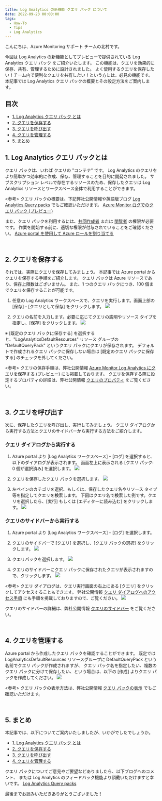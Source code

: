 ```yaml
---
title: Log Analytics の新機能 クエリ パック について
date: 2022-09-23 00:00:00
tags:
  - How-To
  - Tips
  - Log Analytics
---
```


こんにちは、Azure Monitoring サポート チームの北村です。

今回は Log Analytics の新機能としてプレビューで提供されている Log Analytics クエリ パック をご紹介いたします。
この機能は、クエリを効果的に保存、共有、管理するために設計されました。
よく使用するクエリを保存したい！チーム内で便利なクエリを共有したい！という方には、必見の機能です。
本記事では Log Analytics クエリ パックの概要とその設定方法をご案内します。

<!-- more -->

## 目次
- [1. Log Analytics クエリ パック とは](#1-log-analytics-クエリ-パックとは)
- [2. クエリを保存する](#2-クエリを保存する)
- [3. クエリを呼び出す](#3-クエリを呼び出す)
- [4. クエリを管理する](#4-クエリを管理する)
- [5. まとめ](#5-まとめ)


## 1. Log Analytics クエリ パックとは
クエリ パックは、いわば クエリの "コンテナ" です。
Log Analytics のクエリをより簡単かつ効率的に作成、保存、管理することを目的に開発されました。
サブスクリプション レベルで存在するリソースのため、保存したクエリは Log Analytics リソースとワークスペース全体で利用することができます。

<参考>
クエリ パックの概要は、下記弊社公開情報や英語版ブログ [Log Analytics Query packs](https://techcommunity.microsoft.com/t5/azure-observability-blog/log-analytics-query-packs/ba-p/2314721) でもご確認いただけます。
[Azure Monitor ログでのクエリ パック (プレビュー)](https://docs.microsoft.com/ja-jp/azure/azure-monitor/logs/query-packs)

また、クエリ パックを利用するには、[共同作成者](https://docs.microsoft.com/ja-jp/azure/role-based-access-control/built-in-roles#contributor) または [閲覧者](https://docs.microsoft.com/ja-jp/azure/role-based-access-control/built-in-roles#reader) の権限が必要です。
作業を開始する前に、適切な権限が付与されていることをご確認ください。
[Azure portal を使用して Azure ロールを割り当てる](https://docs.microsoft.com/ja-jp/azure/role-based-access-control/role-assignments-portal?tabs=current)

<br>

## 2. クエリを保存する
それでは、実際にクエリを保存してみましょう。
本記事では Azure portal からクエリを保存する手順をご紹介します。
クエリ パックは Azure リソースであり、保存上限数はございません。
また、1 つのクエリ パックにつき、100 個までクエリを保存することが可能です。

1. 任意の Log Analytics ワークスペースで、クエリを実行します。画面上部の [保存] - [クエリとして保存] をクリックします。
![](./LogAnalyticsQueryPacks/image01.png)

2. クエリの名前を入力します。必要に応じてクエリの説明やリソース タイプを指定し、[保存] をクリックします。
![](./LogAnalyticsQueryPacks/image02.png)

※ [既定のクエリ パックに保存する] を選択すると、"LogAnalyticsDefaultResources" リソース グループの
   "DefaultQueryPack" というクエリ パックにクエリが保存されます。
   デフォルトで作成されるクエリ パックに保存しない場合は [既定のクエリ パックに保存する] のチェックを外してください。

<参考>
クエリの保存手順は、弊社公開情報 [Azure Monitor Log Analytics にクエリを保存する (プレビュー)](https://docs.microsoft.com/ja-jp/azure/azure-monitor/logs/save-query) にも掲載しております。
クエリを保存する際に設定するプロパティの詳細は、弊社公開情報 [クエリのプロパティ](https://docs.microsoft.com/ja-jp/azure/azure-monitor/logs/queries#query-properties) をご覧ください。

<br>

## 3. クエリを呼び出す
次に、保存したクエリを呼び出し、実行してみましょう。
クエリ ダイアログから実行する方法とクエリのサイドバーから実行する方法をご紹介します。

### クエリ ダイアログから実行する
1. Azure portal より [Log Analytics ワークスペース] – [ログ] を選択すると、以下のダイアログが表示されます。
画面左上に表示される [クエリ パック: 0 個が選択済み] を選択します。
![](./LogAnalyticsQueryPacks/image03.png)

2. クエリを保存したクエリ パックを選択します。
![](./LogAnalyticsQueryPacks/image04.png)

3. 左ペインのカテゴリを選択、もしくは、保存したクエリ名やリソース タイプ等を指定してクエリを検索します。
下図はクエリ名で検索した例です。クエリを選択したら、[実行] もしくは [エディターに読み込む] をクリックします。
![](./LogAnalyticsQueryPacks/image05.png)


### クエリのサイドバーから実行する
1. Azure portal より [Log Analytics ワークスペース] – [ログ] を選択します。

2. クエリのサイドバーで [クエリ] を選択し、[クエリ パックの選択] をクリックします。
![](./LogAnalyticsQueryPacks/image06.png)

3. クエリパックを選択します。
![](./LogAnalyticsQueryPacks/image07.png)

4. クエリのサイドバーにクエリ パックに保存されたクエリが表示されますので、クリックします。
![](./LogAnalyticsQueryPacks/image08.png)


<参考>
クエリ ダイアログは、クエリ実行画面の右上にある [クエリ] をクリックしてアクセスすることもできます。
弊社公開情報 [クエリ ダイアログへのアクセス手順](https://docs.microsoft.com/ja-jp/azure/azure-monitor/logs/queries#queries-dialog) にも手順を掲載しておりますので、ご覧ください。
![](./LogAnalyticsQueryPacks/image09.png)

クエリのサイドバーの詳細は、弊社公開情報 [クエリのサイドバー](https://docs.microsoft.com/ja-jp/azure/azure-monitor/logs/queries#query-sidebar) をご覧ください。

<br>

## 4. クエリを管理する
Azure portal から作成したクエリ パックを確認することができます。
既定では LogAnalyticsDefaultResources リソースグループに DefaultQueryPack という名前でクエリ パックが作成されますが、
クエリ パック名を指定したい、複数のクエリ パックに分けて保存したい、という場合は、以下の [作成] よりクエリ パックを作成してください。
![](./LogAnalyticsQueryPacks/image10.png)

<参考>
クエリ パックの表示方法は、弊社公開情報 [クエリ パックの表示](https://docs.microsoft.com/ja-jp/azure/azure-monitor/logs/query-packs#view-query-packs) でもご確認いただけます。

<br>

## 5. まとめ
本記事では、以下についてご案内いたしましたが、いかがでしたでしょうか。

- [1. Log Analytics クエリ パック とは](#1-log-analytics-クエリ-パックとは)
- [2. クエリを保存する](#2-クエリを保存する)
- [3. クエリを呼び出す](#3-クエリを呼び出す)
- [4. クエリを管理する](#4-クエリを管理する)

クエリ パックについてご意見やご要望などありましたら、以下ブログへのコメント、 または Log Analytics のフィードバック機能より頂戴いただけますと幸いです。
[Log Analytics Query packs](https://techcommunity.microsoft.com/t5/azure-observability-blog/log-analytics-query-packs/ba-p/2314721)

最後までお読みいただきありがとうございました！